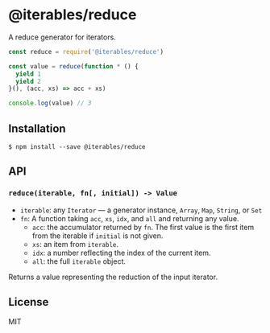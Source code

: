 # @iterables/reduce

A reduce generator for iterators.

```javascript
const reduce = require('@iterables/reduce')

const value = reduce(function * () {
  yield 1
  yield 2
}(), (acc, xs) => acc + xs)

console.log(value) // 3
```

## Installation

```
$ npm install --save @iterables/reduce
```

## API

### `reduce(iterable, fn[, initial]) -> Value`

* `iterable`: any `Iterator` — a generator instance, `Array`, `Map`, `String`, or `Set`
* `fn`: A function taking `acc`, `xs`, `idx`, and `all` and returning any value.
    * `acc`: the accumulator returned by `fn`. The first value is the first item from the iterable
      if `initial` is not given.
    * `xs`: an item from `iterable`.
    * `idx`: a number reflecting the index of the current item.
    * `all`: the full `iterable` object.

Returns a value representing the reduction of the input iterator.

## License

MIT

